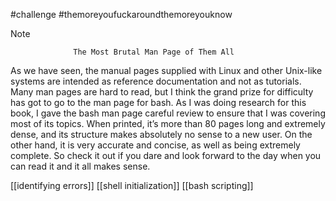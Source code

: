 #challenge 
#themoreyoufuckaroundthemoreyouknow 
>[!note]
>                   The Most Brutal Man Page of Them All
As we have seen, the manual pages supplied with Linux and other Unix-like systems are intended as reference documentation and not as tutorials. Many man pages are hard to read, but I think the grand prize for difficulty has got to go to the man page for bash. As I was doing research for this book, I gave the bash man page careful review to ensure that I was covering most of its topics. When printed, it’s more than 80 pages long and extremely dense, and its structure makes absolutely no sense to a new user. On the other hand, it is very accurate and concise, as well as being extremely complete. So check it out if you dare and look forward to the day when you can read it and it all makes sense.

[[identifying errors]]
[[shell initialization]]
[[bash scripting]]